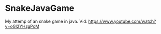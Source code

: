 # SnakeJavaGame
My attemp of an snake game in java.
Vid: https://www.youtube.com/watch?v=oGl2YHzgPcM
